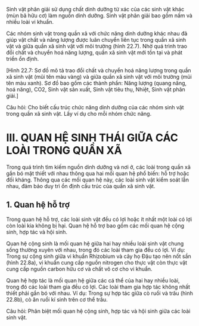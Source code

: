 Sinh vật phân giải sử dụng chất dinh dưỡng từ xác của các sinh vật khác (mùn bã hữu cơ) làm nguồn dinh dưỡng. Sinh vật phân giải bao gồm nấm và nhiều loài vi khuẩn.

Các nhóm sinh vật trong quần xã với chức năng dinh dưỡng khác nhau đã giúp vật chất và năng lượng được luân chuyển liên tục trong quần xã sinh vật và giữa quần xã sinh vật với môi trường (hình 22.7). Nhờ quá trình trao đổi chất và chuyển hoá năng lượng, quần xã sinh vật mới tồn tại và phát triển ổn định.

[Hình 22.7: Sơ đồ mô tả trao đổi chất và chuyển hoá năng lượng trong quần xã sinh vật (mũi tên màu vàng) và giữa quần xã sinh vật với môi trường (mũi tên màu xanh). Sơ đồ bao gồm các thành phần: Năng lượng (quang năng, hoá năng), CO2, Sinh vật sản xuất, Sinh vật tiêu thụ, Nhiệt, Sinh vật phân giải.]

Câu hỏi: Cho biết cấu trúc chức năng dinh dưỡng của các nhóm sinh vật trong quần xã sinh vật. Lấy ví dụ cho mỗi nhóm chức năng.

# III. QUAN HỆ SINH THÁI GIỮA CÁC LOÀI TRONG QUẦN XÃ

Trong quá trình tìm kiếm nguồn dinh dưỡng và nơi ở, các loài trong quần xã gắn bó mật thiết với nhau thông qua hai mối quan hệ phổ biến: hỗ trợ hoặc đối kháng. Thông qua các mối quan hệ này, các loài sinh vật kiểm soát lẫn nhau, đảm bảo duy trì ổn định cấu trúc của quần xã sinh vật.

## 1. Quan hệ hỗ trợ

Trong quan hệ hỗ trợ, các loài sinh vật đều có lợi hoặc ít nhất một loài có lợi còn loài kia không bị hại. Quan hệ hỗ trợ bao gồm các mối quan hệ cộng sinh, hợp tác và hội sinh.

Quan hệ cộng sinh là mối quan hệ giữa hai hay nhiều loài sinh vật chung sống thường xuyên với nhau, trong đó các loài tham gia đều có lợi. Ví dụ: Trong sự cộng sinh giữa vi khuẩn Rhizobium và cây họ Đậu tạo nên nốt sần (hình 22.8a), vi khuẩn cung cấp nguồn nitrogen cho thực vật còn thực vật cung cấp nguồn carbon hữu cơ và chất vô cơ cho vi khuẩn.

Quan hệ hợp tác là mối quan hệ giữa các cá thể của hai hay nhiều loài, trong đó các loài tham gia đều có lợi. Các loài tham gia hợp tác không nhất thiết phải gắn bó với nhau. Ví dụ: Trong sự hợp tác giữa cò ruồi và trâu (hình 22.8b), cò ăn ruồi kí sinh trên cơ thể trâu.

Câu hỏi: Phân biệt mối quan hệ cộng sinh, hợp tác và hội sinh giữa các loài sinh vật.